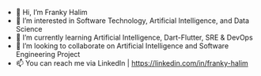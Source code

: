 - 👋 Hi, I’m Franky Halim
- 👀 I’m interested in Software Technology, Artificial Intelligence, and Data Science
- 🌱 I’m currently learning Artificial Intelligence, Dart-Flutter, SRE & DevOps
- 🤝 I’m looking to collaborate on Artificial Intelligence and Software Engineering Project
- 📫 You can reach me via LinkedIn | https://linkedin.com/in/franky-halim

<!---
Darkgaze-Tech/Darkgaze-Tech is a ✨ special ✨ repository because its `README.md` (this file) appears on your GitHub profile.
You can click the Preview link to take a look at your changes.
--->
